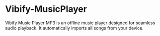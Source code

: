 # Vibify-MusicPlayer
Vibify Music Player MP3 is an offline music player designed for seamless audio playback. It automatically imports all songs from your device.
